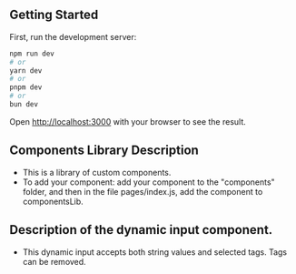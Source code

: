 ## Getting Started

First, run the development server:

```bash
npm run dev
# or
yarn dev
# or
pnpm dev
# or
bun dev
```

Open [http://localhost:3000](http://localhost:3000) with your browser to see the result.

## Components Library Description

- This is a library of custom components.
- To add your component: add your component to the "components" folder, and then in the file pages/index.js, add the component to componentsLib.

## Description of the dynamic input component.

- This dynamic input accepts both string values and selected tags. Tags can be removed.
